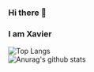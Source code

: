 ### Hi there 👋
### I am Xavier

<!--![GitHub User's stars](https://img.shields.io/github/stars/xk2800?style=social)-->
![Top Langs](https://github-readme-stats.vercel.app/api/top-langs/?username=xk2800&layout=compact)
<br>
![Anurag's github stats](https://github-readme-stats.vercel.app/api?username=xk2800&show_icons=true&theme=cobalt)

<!--![GitHub metrics](https://metrics.lecoq.io/xk2800)-->

<!--
**xk2800/xk2800** is a ✨ _special_ ✨ repository because its `README.md` (this file) appears on your GitHub profile.

Here are some ideas to get you started:

- 🔭 I’m currently working on ...
- 🌱 I’m currently learning ...
- 👯 I’m looking to collaborate on ...
- 🤔 I’m looking for help with ...
- 💬 Ask me about ...
- 📫 How to reach me: ...
- 😄 Pronouns: ...
- ⚡ Fun fact: ...
##### 🔭 I’m currently working on my Final Year Project
-->
